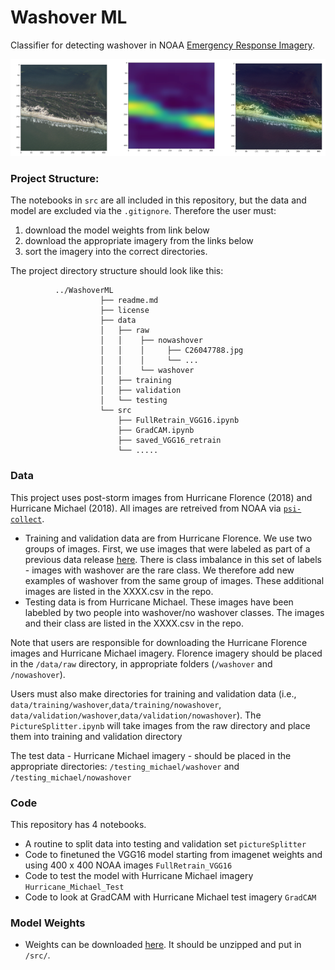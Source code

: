 # Washover ML
Classifier for detecting washover in NOAA [Emergency Response Imagery](https://storms.ngs.noaa.gov/).

![Washover](https://github.com/UNCG-DAISY/WashoverML/blob/master/image.png)

### Project Structure:

 The notebooks in `src` are all included in this repository, but the data and model are excluded via the `.gitignore`. Therefore the user must:
1. download the model weights from link below
2. download the appropriate imagery from the links below 
3. sort the imagery into the correct directories.

The project directory structure should look like this:

```{sh}
          ../WashoverML
                    ├── readme.md
                    ├── license
                    ├── data
                    │   ├── raw
                    │   │    ├── nowashover
                    │   │    │     ├── C26047788.jpg
                    │   │    │     └── ...
                    │   │    └── washover
                    │   ├── training                  
                    │   ├── validation
                    │   └── testing
                    └── src
                        ├── FullRetrain_VGG16.ipynb
                        ├── GradCAM.ipynb
                        ├── saved_VGG16_retrain
                        └── .....                  
```

### Data

This project uses post-storm images from Hurricane Florence (2018) and Hurricane Michael (2018). All images are retreived from NOAA via [`psi-collect`](https://github.com/UNCG-DAISY/psi-collect).

- Training and validation data are from Hurricane Florence. We use two groups of images. First, we use images that were labeled as part of a previous data release [here](https://doi.org/10.6084/m9.figshare.11604192.v1). There is class imbalance in this set of labels - images with washover are the rare class. We therefore add new examples of washover from the same group of images. These additional images are listed in the XXXX.csv in the repo. 
- Testing data is from Hurricane Michael. These images have been labebled by two people into washover/no washover classes. The images and their class are listed in the XXXX.csv in the repo. 

Note that users are responsible for downloading the Hurricane Florence images and Hurricane Michael imagery. Florence imagery should be placed in the `/data/raw` directory, in appropriate folders (`/washover` and `/nowashover`). 

Users must also make directories for training and validation data (i.e., `data/training/washover`,`data/training/nowashover`, `data/validation/washover`,`data/validation/nowashover`). The `PictureSplitter.ipynb` will take images from the raw directory and place them into training and validation directory

The test data - Hurricane Michael imagery - should be placed in the appropriate directories: `/testing_michael/washover` and `/testing_michael/nowashover`

### Code
This repository has 4 notebooks. 
- A routine to split data into testing and validation set `pictureSplitter`
- Code to finetuned the VGG16 model starting from imagenet weights and using 400 x 400 NOAA images `FullRetrain_VGG16`
- Code to test the model with Hurricane Michael imagery `Hurricane_Michael_Test`
- Code to look at GradCAM with Hurricane Michael test imagery `GradCAM`

### Model Weights
- Weights can be downloaded [here](https://drive.google.com/file/d/1zVXNsmNJToVHXXOuIIg7NSkR6J-dn9QR/view?usp=sharing). It should be unzipped and put in `/src/`.